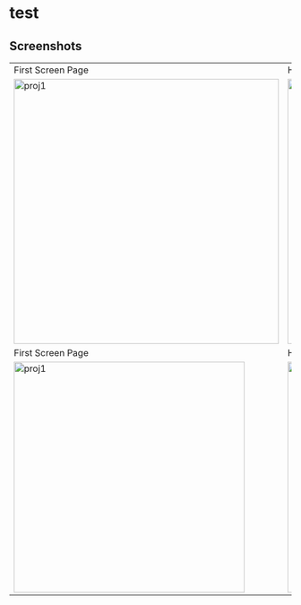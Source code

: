 # test

## Screenshots
<table>
  <tr>
    <td>First Screen Page</td>
    <td>Holiday Mention</td>
    <td>Present day in purple and selected day in pink</td>
  </tr>
  <tr>
    <td><img alt="proj1" src="https://user-images.githubusercontent.com/29722295/193432992-e6074efd-a445-46ab-966d-12d772ed0337.png" width="473"/></td>
    <td><img alt="proj1" src="https://user-images.githubusercontent.com/29722295/193432992-e6074efd-a445-46ab-966d-12d772ed0337.png" width="473"/></td>
    <td><img alt="proj1" src="https://user-images.githubusercontent.com/29722295/193432992-e6074efd-a445-46ab-966d-12d772ed0337.png" width="473"/></td>       </tr>
  <tr>
    <td>First Screen Page</td>
    <td>Holiday Mention</td>
    <td>Present day in purple and selected day in pink</td>
  </tr>
  <tr>
    <td><img alt="proj1" src="https://user-images.githubusercontent.com/29722295/193432992-e6074efd-a445-46ab-966d-12d772ed0337.png" width="412"/></td>
    <td><img alt="proj1" src="https://user-images.githubusercontent.com/29722295/193432992-e6074efd-a445-46ab-966d-12d772ed0337.png" width="412"/></td>
    <td><img alt="proj1" src="https://user-images.githubusercontent.com/29722295/193432992-e6074efd-a445-46ab-966d-12d772ed0337.png" width="412"/></td>
  </tr>
</table>

